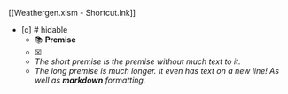 [[Weathergen.xlsm - Shortcut.lnk]]

- [c] # hidable
  - 📚 **Premise**
  - [x] 
  - <i>The short premise is the premise without much text to it.</i>
  - <i>The long premise is much longer.
It even has text on a new line!
As well as **markdown** formatting.</i>
